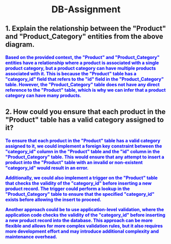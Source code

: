 <center><h1>DB-Assignment</h1></center>



<h2>1. Explain the relationship between the "Product" and "Product_Category" entities from the above diagram.</h2>


<h4 style="color: blue;">Based on the provided context, the "Product" and "Product_Category" entities have a relationship where a product is associated with a single product category, but a product category can have multiple products associated with it. This is because the "Product" table has a "category_id" field that refers to the "id" field in the "Product_Category" table. However, the "Product_Category" table does not have any direct reference to the "Product" table, which is why we can infer that a product category can have many products.</h4>



<h2>2. How could you ensure that each product in the "Product" table has a valid category assigned to it?</h2>

<h4 style="color: blue;">To ensure that each product in the "Product" table has a valid category assigned to it, we could implement a foreign key constraint between the "category_id" column in the "Product" table and the "id" column in the "Product_Category" table. This would ensure that any attempt to insert a product into the "Product" table with an invalid or non-existent "category_id" would result in an error.

Additionally, we could also implement a trigger on the "Product" table that checks the validity of the "category_id" before inserting a new product record. The trigger could perform a lookup in the "Product_Category" table to ensure that the specified "category_id" exists before allowing the insert to proceed.

Another approach could be to use application-level validation, where the application code checks the validity of the "category_id" before inserting a new product record into the database. This approach can be more flexible and allows for more complex validation rules, but it also requires more development effort and may introduce additional complexity and maintenance overhead.<h4>
